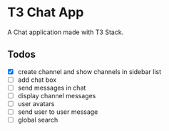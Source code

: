 # T3 Chat App

A Chat application made with T3 Stack.

## Todos

- [x] create channel and show channels in sidebar list
- [ ] add chat box
- [ ] send messages in chat
- [ ] display channel messages
- [ ] user avatars
- [ ] send user to user message
- [ ] global search
